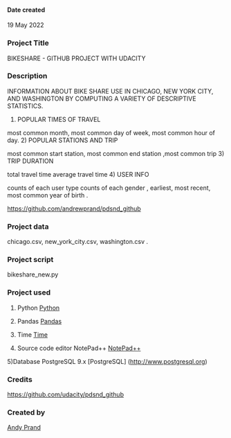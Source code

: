 #### Date created
19 May 2022

### Project Title
BIKESHARE - GITHUB PROJECT WITH UDACITY

### Description
INFORMATION  ABOUT BIKE SHARE USE IN CHICAGO, NEW YORK CITY, AND WASHINGTON
BY COMPUTING A VARIETY OF DESCRIPTIVE STATISTICS.

1) POPULAR TIMES OF TRAVEL

most common month, most common day of week, most common hour of day.
2) POPULAR STATIONS AND TRIP

most common start station, most common end station ,most common trip
3) TRIP DURATION

total travel time average travel time
4) USER INFO

counts of each user type counts of each gender , earliest, most recent,
most common year of birth .

https://github.com/andrewprand/pdsnd_github

### Project data  
chicago.csv,
new_york_city.csv,
washington.csv .

### Project script
bikeshare_new.py

### Project used
1) Python
[Python](https://www.python.org/ "Python")

2) Pandas
[Pandas](https://pandas.pydata.org/ "Pandas")

3) Time
[Time](https://docs.python.org/2/library/time.html "Time")

4) Source code editor  NotePad++
[NotePad++](https://notepad-plus-plus.org/ "Notepad++")

5)Database PostgreSQL 9.x 
[PostgreSQL] (http://www.postgresql.org)

### Credits
https://github.com/udacity/pdsnd_github

### Created by
[Andy Prand](https://github.com/andrewprand)